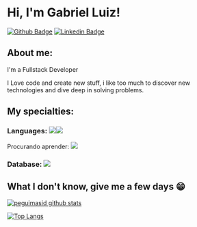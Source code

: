 
# Hi, I'm Gabriel Luiz!

[![Github Badge](https://img.shields.io/badge/-Github-000?style=flat-square&logo=Github&logoColor=white&link=https://github.com/PERNOCA1)](https://github.com/PERNOCA1)
[![Linkedin Badge](https://img.shields.io/badge/-LinkedIn-blue?style=flat-square&logo=Linkedin&logoColor=white&link=https://www.linkedin.com/in/)](https://www.linkedin.com/in/)

## About me:

I'm a Fullstack Developer

I Love code and create new stuff, i like too much to discover new technologies and dive deep in solving problems.

## My specialties:

### Languages: <img src="https://img.shields.io/badge/C%23-239120?style=for-the-badge&logo=c-sharp&logoColor=white"/><img src="https://img.shields.io/badge/PHP-777BB4?style=for-the-badge&logo=php&logoColor=white"/>

Procurando aprender: <img src="https://img.shields.io/badge/Python-3776AB?&style=for-the-badge&logo=python&logoColor=white" />

### Database: <img src ="https://img.shields.io/badge/MySQL-005C84?style=for-the-badge&logo=mysql&logoColor=white"/>

                   
                  

## What I don't know, give me a few days 😁

[![peguimasid github stats](https://github-readme-stats.vercel.app/api?username=PERNOCA1&show_icons=true&title_color=fff&icon_color=7159c1&text_color=f8f8f2&bg_color=171c24&count_private=true)](https://github.com/PERNOCA1)

[![Top Langs](https://github-readme-stats.vercel.app/api/top-langs/?username=PERNOCA1&layout=compact&title_color=fff&text_color=f8f8f2&hide=java&bg_color=171c24)](https://github.com/PERNOCA1)
